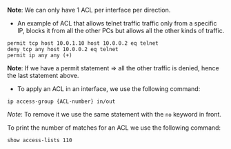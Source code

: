 **Note**: We can only have 1 ACL per interface per direction.

- An example of ACL that allows telnet traffic traffic only from a specific IP, blocks it from all the other PCs but allows all the other kinds of traffic.
```
permit tcp host 10.0.1.10 host 10.0.0.2 eq telnet
deny tcp any host 10.0.0.2 eq telnet
permit ip any any (+)
```

**Note**:  If we have a permit statement => all the other traffic is denied, hence the last statement above.

- To apply an ACL in an interface, we use the following command:
```
ip access-group {ACL-number} in/out
```
*Note*: To remove it we use the same statement with the `no` keyword in front.

To print the number of matches for an ACL we use the following command:

```
show access-lists 110
```
